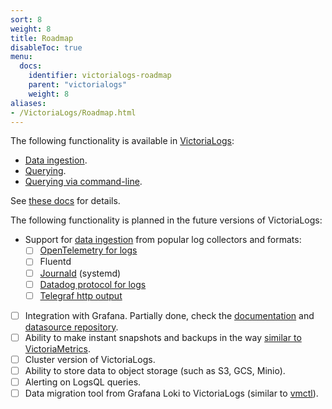 ```yaml
---
sort: 8
weight: 8
title: Roadmap
disableToc: true
menu:
  docs:
    identifier: victorialogs-roadmap
    parent: "victorialogs"
    weight: 8
aliases:
- /VictoriaLogs/Roadmap.html
---
```

The following functionality is available in [VictoriaLogs](./README.md):

- [Data ingestion](./data-ingestion/README.md).
- [Querying](./querying/README.md).
- [Querying via command-line](./querying/#command-line).

See [these docs](./README.md) for details.

The following functionality is planned in the future versions of VictoriaLogs:

- Support for [data ingestion](./data-ingestion/README.md) from popular log collectors and formats:
  - [ ] [OpenTelemetry for logs](https://github.com/VictoriaMetrics/VictoriaMetrics/issues/4839)
  - [ ] Fluentd
  - [ ] [Journald](https://github.com/VictoriaMetrics/VictoriaMetrics/issues/4618) (systemd)
  - [ ] [Datadog protocol for logs](https://github.com/VictoriaMetrics/VictoriaMetrics/issues/6632)
  - [ ] [Telegraf http output](https://github.com/VictoriaMetrics/VictoriaMetrics/issues/5310)
- [ ] Integration with Grafana. Partially done, check the [documentation](./victorialogs-datasource.md) and [datasource repository](https://github.com/VictoriaMetrics/victorialogs-datasource).
- [ ] Ability to make instant snapshots and backups in the way [similar to VictoriaMetrics](../#how-to-work-with-snapshots).
- [ ] Cluster version of VictoriaLogs.
- [ ] Ability to store data to object storage (such as S3, GCS, Minio).
- [ ] Alerting on LogsQL queries.
- [ ] Data migration tool from Grafana Loki to VictoriaLogs (similar to [vmctl](../vmctl.md)).
